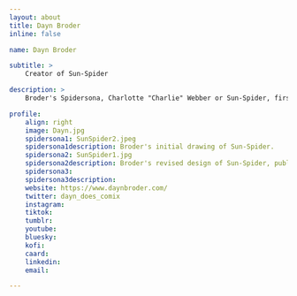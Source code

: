 ```yaml
---
layout: about
title: Dayn Broder
inline: false

name: Dayn Broder

subtitle: >
    Creator of Sun-Spider

description: >
    Broder's Spidersona, Charlotte "Charlie" Webber or Sun-Spider, first appeared as a featured Spidersona in Issue #3 of Spider-Verse (2019-2020).

profile: 
    align: right
    image: Dayn.jpg
    spidersona1: SunSpider2.jpeg
    spidersona1description: Broder's initial drawing of Sun-Spider.
    spidersona2: SunSpider1.jpg
    spidersona2description: Broder's revised design of Sun-Spider, published in Issue #3.
    spidersona3: 
    spidersona3description: 
    website: https://www.daynbroder.com/
    twitter: dayn_does_comix
    instagram: 
    tiktok: 
    tumblr: 
    youtube: 
    bluesky: 
    kofi: 
    caard: 
    linkedin: 
    email: 

---
```


<!-- longer bio here -->
